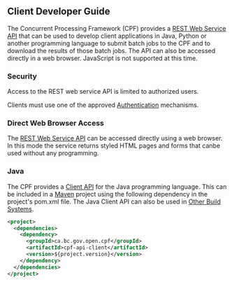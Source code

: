 ## Client Developer Guide
The Concurrent Processing Framework (CPF) provides a [REST Web Service API](cpf-api-app/rest-api/)
that can be used to develop client applications in Java, Python or another programming language to
submit batch jobs to the CPF and to download the results of those batch jobs. The API can also be
accessed directly in a web browser. JavaScript is not supported at this time.

### Security
Access to the REST web service API is limited to authorized users.

Clients must use one of the approved [Authentication](reference/authentication.md) mechanisms.

### Direct Web Browser Access
The [REST Web Service API](cpf-api-app/rest-api/) can be accessed directly using a web browser.
In this mode the service returns styled HTML pages and forms that canbe used without any programming.

### Java

The CPF provides a [Client API](cpf-api-client/java-api/) for the Java programming language. This
can be included in a [Maven](https://maven.apache.org) project using the following dependency in the
project's pom.xml file. The Java Client API can also be used in
[Other Build Systems](https://pauldaustin.github.io/cpf/cpf-api-client/dependency-info.html).

```xml
<project>
  <dependencies>
    <dependency>
      <groupId>ca.bc.gov.open.cpf</groupId>
      <artifactId>cpf-api-client</artifactId>
      <version>${project.version}</version>
    </dependency>
  </dependencies>
</project>
```
